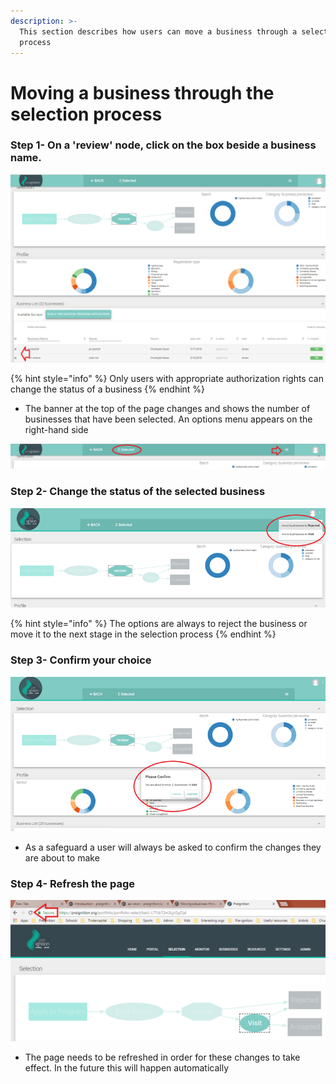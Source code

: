 ```yaml
---
description: >-
  This section describes how users can move a business through a selection
  process
---
```


# Moving a business through the selection process

### Step 1- On a 'review' node, click on the box beside a business name.

![A single or multiple businesses can be selected](../../../.gitbook/assets/image%20%2846%29.png)

{% hint style="info" %}
Only users with appropriate authorization rights can change the status of a business
{% endhint %}

* The banner at the top of the page changes and shows the number of businesses that have been selected.  An options menu appears on the right-hand side

![In this example, 2 business have been selected](../../../.gitbook/assets/image%20%2825%29.png)

### Step 2- Change the status of the selected business

![](../../../.gitbook/assets/image%20%2828%29.png)

{% hint style="info" %}
The options are always to reject the business or move it to the next stage in the selection process
{% endhint %}

### Step 3- Confirm your choice

![](../../../.gitbook/assets/image%20%286%29.png)

* As a safeguard a user will always be asked to confirm the changes they are about to make

### Step 4- Refresh the page

![](../../../.gitbook/assets/image%20%2834%29.png)

* The page needs to be refreshed in order for these changes to take effect.  In the future this will happen automatically

